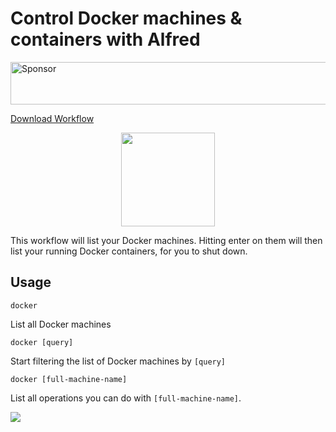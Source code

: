 # Control Docker machines & containers with Alfred

<a target='_blank' rel='nofollow' href='https://app.codesponsor.io/link/ygkcNhfZ9nTDeVM6P8LSGn1C/keithamus/alfred-docker-wizard'>  <img alt='Sponsor' width='888' height='68' src='https://app.codesponsor.io/embed/ygkcNhfZ9nTDeVM6P8LSGn1C/keithamus/alfred-docker-wizard.svg' /></a>

[Download Workflow](https://github.com/keithamus/alfred-docker-wizard/releases/download/1.1.0/Docker.Wizard.alfredworkflow)

<p align="center"><img src="./icon.png" width="150"/></p>

This workflow will list your Docker machines. Hitting enter on them will then
list your running Docker containers, for you to shut down.

## Usage

`docker`

List all Docker machines

`docker [query]`

Start filtering the list of Docker machines by `[query]`

`docker [full-machine-name]`

List all operations you can do with `[full-machine-name]`.

![](./screenshot.png)
